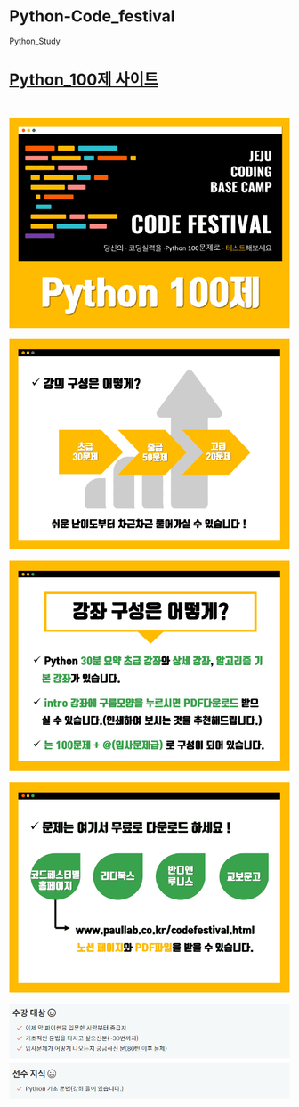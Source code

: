 # Python-Code_festival
Python_Study 

<a href="https://www.inflearn.com/course/%ED%8C%8C%EC%9D%B4%EC%8D%AC-100%EC%A0%9C-%EC%A0%9C%EC%A3%BC%EC%BD%94%EB%94%A9%EB%B2%A0%EC%9D%B4%EC%8A%A4%EC%BA%A0%ED%94%84#"><h1>Python_100제 사이트</h1></a><br>
         
         
         
![파이썬100](./image/python100.PNG)
<br><br>
![강의구성](./image/강의구성.PNG)
<br><br>
![강좌구성](./image/강좌구성.PNG)
<br><br>
![문제다운로드](./image/다운로드.png)
<br><br>
![수강대상](./image/수강대상.PNG)
